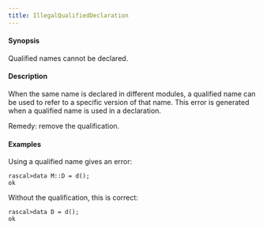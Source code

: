 ```yaml
---
title: IllegalQualifiedDeclaration
---
```


#### Synopsis

Qualified names cannot be declared.

#### Description

When the same name is declared in different modules, a qualified name can be used to refer to a specific version of that name.
This error is generated when a qualified name is used in a declaration.

Remedy: remove the qualification.

#### Examples

Using a qualified name gives an error:

```rascal-shell ,error
rascal>data M::D = d();
ok
```
Without the qualification, this is correct:

```rascal-shell ,continue,error
rascal>data D = d();
ok
```


